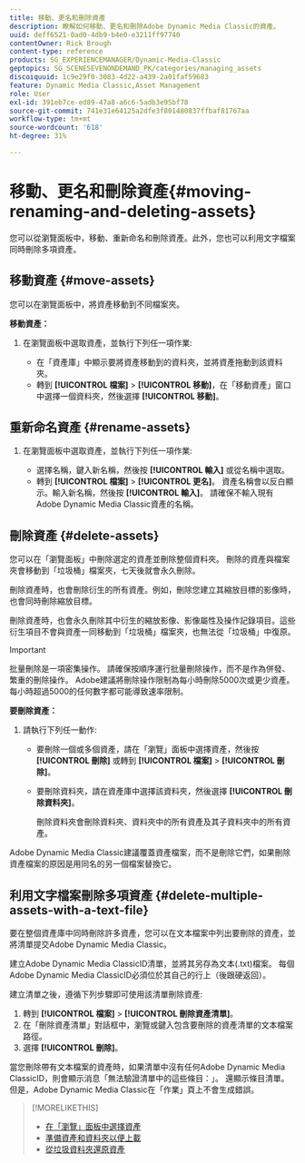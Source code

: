 ```yaml
---
title: 移動、更名和刪除資產
description: 瞭解如何移動、更名和刪除Adobe Dynamic Media Classic的資產。
uuid: deff6521-0ad0-4db9-b4e0-e3211ff97740
contentOwner: Rick Brough
content-type: reference
products: SG_EXPERIENCEMANAGER/Dynamic-Media-Classic
geptopics: SG_SCENESEVENONDEMAND_PK/categories/managing_assets
discoiquuid: 1c9e29f0-3083-4d22-a439-2a01faf59683
feature: Dynamic Media Classic,Asset Management
role: User
exl-id: 391eb7ce-ed89-47a8-a6c6-5adb3e95bf78
source-git-commit: 741e31e64125a2dfe3f801480837ffbaf81767aa
workflow-type: tm+mt
source-wordcount: '618'
ht-degree: 31%

---
```


# 移動、更名和刪除資產{#moving-renaming-and-deleting-assets}

您可以從瀏覽面板中，移動、重新命名和刪除資產。此外，您也可以利用文字檔案同時刪除多項資產。

## 移動資產 {#move-assets}

您可以在瀏覽面板中，將資產移動到不同檔案夾。

**移動資產：**

1. 在瀏覽面板中選取資產，並執行下列任一項作業:

   * 在「資產庫」中顯示要將資產移動到的資料夾，並將資產拖動到該資料夾。
   * 轉到 **[!UICONTROL 檔案]** > **[!UICONTROL 移動]**，在「移動資產」窗口中選擇一個資料夾，然後選擇 **[!UICONTROL 移動]**。

## 重新命名資產 {#rename-assets}

1. 在瀏覽面板中選取資產，並執行下列任一項作業:

   * 選擇名稱，鍵入新名稱，然後按 **[!UICONTROL 輸入]** 或從名稱中選取。
   * 轉到 **[!UICONTROL 檔案]** > **[!UICONTROL 更名]**。 資產名稱會以反白顯示。輸入新名稱，然後按 **[!UICONTROL 輸入]**。 請確保不輸入現有Adobe Dynamic Media Classic資產的名稱。

## 刪除資產 {#delete-assets}

您可以在「瀏覽面板」中刪除選定的資產並刪除整個資料夾。 刪除的資產與檔案夾會移動到「垃圾桶」檔案夾，七天後就會永久刪除。

刪除資產時，也會刪除衍生的所有資產。例如，刪除您建立其縮放目標的影像時，也會同時刪除縮放目標。

刪除資產時，也會永久刪除其中衍生的縮放影像、影像屬性及操作記錄項目。這些衍生項目不會與資產一同移動到「垃圾桶」檔案夾，也無法從「垃圾桶」中復原。

>[!IMPORTANT]
>
>批量刪除是一項密集操作。 請確保按順序運行批量刪除操作，而不是作為併發、繁重的刪除操作。 Adobe建議將刪除操作限制為每小時刪除5000次或更少資產。 每小時超過5000的任何數字都可能導致速率限制。

**要刪除資產：**

1. 請執行下列任一動作:

   * 要刪除一個或多個資產，請在「瀏覽」面板中選擇資產，然後按 **[!UICONTROL 刪除]** 或轉到 **[!UICONTROL 檔案]** > **[!UICONTROL 刪除]**。
   * 要刪除資料夾，請在資產庫中選擇該資料夾，然後選擇 **[!UICONTROL 刪除資料夾]**。

      刪除資料夾會刪除資料夾、資料夾中的所有資產及其子資料夾中的所有資產。

Adobe Dynamic Media Classic建議覆蓋資產檔案，而不是刪除它們，如果刪除資產檔案的原因是用同名的另一個檔案替換它。

## 利用文字檔案刪除多項資產 {#delete-multiple-assets-with-a-text-file}

要在整個資產庫中同時刪除許多資產，您可以在文本檔案中列出要刪除的資產，並將清單提交Adobe Dynamic Media Classic。

建立Adobe Dynamic Media ClassicID清單，並將其另存為文本(.txt)檔案。 每個Adobe Dynamic Media ClassicID必須位於其自己的行上（後跟硬返回）。

建立清單之後，遵循下列步驟即可使用該清單刪除資產:

1. 轉到 **[!UICONTROL 檔案]** > **[!UICONTROL 刪除資產清單]**。
1. 在「刪除資產清單」對話框中，瀏覽或鍵入包含要刪除的資產清單的文本檔案路徑。
1. 選擇 **[!UICONTROL 刪除]**。

當您刪除帶有文本檔案的資產時，如果清單中沒有任何Adobe Dynamic Media ClassicID，則會顯示消息「無法驗證清單中的這些條目：」。 還顯示條目清單。 但是，Adobe Dynamic Media Classic在「作業」頁上不會生成錯誤。

>[!MORELIKETHIS]
>
>* [在「瀏覽」面板中選擇資產](selecting-assets-browse-panel.md#selecting_assets_in_the_browse_panel)
>* [準備資產和資料夾以便上載](uploading-files.md#preparing_your_assets_and_folders_for_uploading)
>* [從垃圾資料夾還原資產](trash-folder.md#restoring_assets_from_the_trash_folder)

